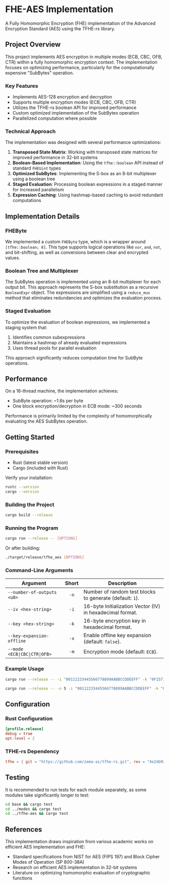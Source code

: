 # **FHE-AES Implementation**

A Fully Homomorphic Encryption (FHE) implementation of the Advanced Encryption Standard (AES) using the TFHE-rs library.

## **Project Overview**

This project implements AES encryption in multiple modes (ECB, CBC, OFB, CTR) within a fully homomorphic encryption context. The implementation focuses on optimizing performance, particularly for the computationally expensive "SubBytes" operation.

### **Key Features**

- Implements AES-128 encryption and decryption
- Supports multiple encryption modes (ECB, CBC, OFB, CTR)
- Utilizes the TFHE-rs boolean API for improved performance
- Custom optimized implementation of the SubBytes operation
- Parallelized computation where possible

### **Technical Approach**

The implementation was designed with several performance optimizations:

1. **Transposed State Matrix**: Working with transposed state matrices for improved performance in 32-bit systems
2. **Boolean-Based Implementation**: Using the `tfhe::boolean` API instead of standard `FHEUint` types
3. **Optimized SubBytes**: Implementing the S-box as an 8-bit multiplexer using a boolean tree
4. **Staged Evaluation**: Processing boolean expressions in a staged manner for increased parallelism
5. **Expression Caching**: Using hashmap-based caching to avoid redundant computations

## **Implementation Details**

### **FHEByte**

We implemented a custom `FHEByte` type, which is a wrapper around `[tfhe::boolean; 8]`. This type supports logical operations like `xor`, `and`, `not`, and bit-shifting, as well as conversions between clear and encrypted values.

### **Boolean Tree and Multiplexer**

The SubBytes operation is implemented using an 8-bit multiplexer for each output bit. This approach represents the S-box substitution as a recursive `BooleanExpr` object. The expressions are simplified using a `reduce_mux` method that eliminates redundancies and optimizes the evaluation process.

### **Staged Evaluation**

To optimize the evaluation of boolean expressions, we implemented a staging system that:
1. Identifies common subexpressions
2. Maintains a hashmap of already evaluated expressions
3. Uses thread pools for parallel evaluation

This approach significantly reduces computation time for SubByte operations.

## **Performance**

On a 16-thread machine, the implementation achieves:
- SubByte operation: ~1.6s per byte
- One block encryption/decryption in ECB mode: ~300 seconds

Performance is primarily limited by the complexity of homomorphically evaluating the AES SubBytes operation.

## **Getting Started**

### **Prerequisites**

- Rust (latest stable version)
- Cargo (included with Rust)

Verify your installation:
```sh
rustc --version
cargo --version
```

### **Building the Project**

```sh
cargo build --release
```

### **Running the Program**

```sh
cargo run --release -- [OPTIONS]
```

Or after building:
```sh
./target/release/tfhe_aes [OPTIONS]
```

### **Command-Line Arguments**

| Argument                     | Short | Description |
|------------------------------|:-----:|-------------|
| `--number-of-outputs <u8>`   | `-n`  | Number of random test blocks to generate (default: `1`). |
| `--iv <hex-string>`          | `-i`  | 16-byte Initialization Vector (IV) in hexadecimal format. |
| `--key <hex-string>`         | `-k`  | 16-byte encryption key in hexadecimal format. |
| `--key-expansion-offline`    | `-x`  | Enable offline key expansion (default: `false`). |
| `--mode <ECB\|CBC\|CTR\|OFB>` | `-m`  | Encryption mode (default: `ECB`). |

### **Example Usage**

```sh
cargo run --release -- -i "00112233445566778899AABBCCDDEEFF" -k "0F1571C947D9E8590CB7ADD6AF7F6798"
```

```sh
cargo run --release -- -n 5 -i "00112233445566778899AABBCCDDEEFF" -k "0F1571C947D9E8590CB7ADD6AF7F6798" -m CTR
```

## **Configuration**

### **Rust Configuration**
```toml
[profile.release]
debug = true
opt-level = 2
```

### **TFHE-rs Dependency**
```toml
tfhe = { git = "https://github.com/zama-ai/tfhe-rs.git", rev = "4e2db92", features = ["integer", "nightly-avx512", "noise-asserts", "boolean"]}
```

## **Testing**

It is recommended to run tests for each module separately, as some modules take significantly longer to test:

```sh
cd base && cargo test
cd ../modes && cargo test
cd ../tfhe-aes && cargo test
```

## **References**

This implementation draws inspiration from various academic works on efficient AES implementation and FHE:

- Standard specifications from NIST for AES (FIPS 197) and Block Cipher Modes of Operation (SP 800-38A)
- Research on efficient AES implementation in 32-bit systems
- Literature on optimizing homomorphic evaluation of cryptographic functions
